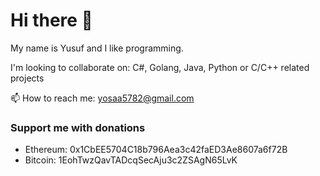 # Hi there 👋

My name is Yusuf and I like programming.

I'm looking to collaborate on: C#, Golang, Java, Python or C/C++ related projects

📫 How to reach me: <yosaa5782@gmail.com>

### Support me with donations
- Ethereum: 0x1CbEE5704C18b796Aea3c42faED3Ae8607a6f72B
- Bitcoin: 1EohTwzQavTADcqSecAju3c2ZSAgN65LvK
